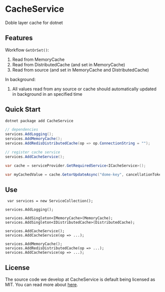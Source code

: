 # CacheService

Doble layer cache for dotnet

## Features

Workflow `GetOrSet()`:
1. Read from MemoryCache
2. Read from DistributedCache (and set in MemoryCache)
3. Read from source (and set in MemoryCache and DistributedCache)

In background:
1. All values read from any source or cache should automatically updated in background in an specified time

## Quick Start

```bash
dotnet package add CacheService
```

```csharp
// dependencies
services.AddLogging();
services.AddMemoryCache();
services.AddRedisDistributedCache(op => op.ConnectionString = "");

// register cache service
services.AddCacheService();
```

```csharp
var cache = serviceProvider.GetRequiredService<ICacheService>();

var myCachedValue = cache.GetorUpdateAsync("dome-key", cancellationToken => GetValueFromDatabaseAsync(cancellationToken), cancellationToken);
```
## Use

```chsarp
 var services = new ServiceCollection();

services.AddLogging();

services.AddSingleton<IMemoryCache>(MemoryCache);
services.AddSingleton<IDistributedCache>(DistributedCache);

services.AddCacheService();
services.AddCacheService(op => ...);
```

```chsarp
services.AddMemoryCache();
services.AddRedisDistributedCache(op => ...);
services.AddCacheService(op => ...);

```

## License

The source code we develop at CacheService is default being licensed as MIT. You can read more about [here](LICENSE).